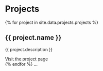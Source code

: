 <h1 class="projects__title">Projects</h1>

<section class="swiper-container projects__slider">
    <div class="swiper-wrapper">
        {% for project in site.data.projects.projects %}
          <article class="swiper-slide project">
            <div class="project__content">
              <h2 class="project__title">{{ project.name }}</h2>
              <p>{{ project.description }}</p>
              <a class="project__button" href="{{ project.url }}" target="_blank">Visit the project page</a>
            </div>
          </article>
        {% endfor %}
        ...
    </div>
    <div class="swiper-pagination"></div>
</section>
